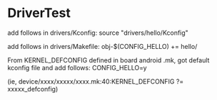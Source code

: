 # DriverTest
add follows in drivers/Kconfig:
source "drivers/hello/Kconfig"

add follows in drivers/Makefile:
obj-$(CONFIG_HELLO)             += hello/

From KERNEL_DEFCONFIG defined in board android .mk, got default kconfig file and add follows:
CONFIG_HELLO=y

(ie, device/xxxx/xxxxx/xxxx.mk:40:KERNEL_DEFCONFIG ?= xxxxx_defconfig)

